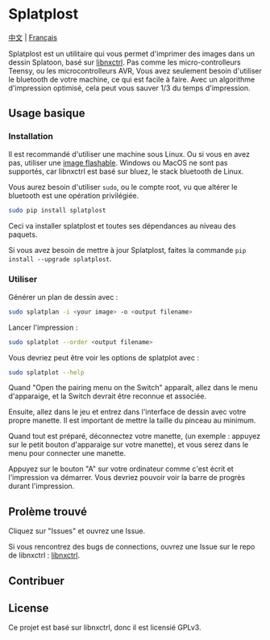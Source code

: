 # Splatplost

[中文](readme.zh-CN.md) | [Français](readme.fr.md)

Splatplost est un utilitaire qui vous permet d'imprimer des images dans un dessin Splatoon, basé sur [libnxctrl](https://github.com/Victrid/libnxctrl). Pas comme les micro-controlleurs Teensy, ou les microcontrolleurs AVR, Vous avez seulement besoin d'utiliser le bluetooth de votre machine, ce qui est facile à faire. Avec un algorithme d'impression optimisé, cela peut vous sauver 1/3 du temps d'impression.

## Usage basique

### Installation

Il est recommandé d'utiliser une machine sous Linux. Ou si vous en avez pas, utiliser une [image flashable](docs/image.fr.md). Windows ou MacOS ne sont pas supportés, car libnxctrl est basé sur bluez, le stack bluetooth de Linux.

Vous aurez besoin d'utiliser `sudo`, ou le compte root, vu que altérer le bluetooth est une opération privilégiée.

```bash
sudo pip install splatplost
```

Ceci va installer splatplost et toutes ses dépendances au niveau des paquets.

Si vous avez besoin de mettre à jour Splatplost, faites la commande `pip install --upgrade splatplost`.

### Utiliser

Générer un plan de dessin avec :

```bash
sudo splatplan -i <your image> -o <output filename>
```

Lancer l'impression :

```bash
sudo splatplot --order <output filename>
```

Vous devriez peut être voir les options de splatplot avec :

```bash
sudo splatplot --help
```

Quand "Open the pairing menu on the Switch" apparaît, allez dans le menu d'apparaige, et la Switch devrait être reconnue et associée.

Ensuite, allez dans le jeu et entrez dans l'interface de dessin avec votre propre manette. Il est important de mettre la taille du pinceau au minimum.

Quand tout est préparé, déconnectez votre manette, (un exemple : appuyez sur le petit bouton d'apparaige sur votre manette), et vous serez dans le menu pour connecter une manette.

Appuyez sur le bouton "A" sur votre ordinateur comme c'est écrit et l'impression va démarrer. Vous devriez pouvoir voir la barre de progrès durant l'impression.

## Prolème trouvé

Cliquez sur "Issues" et ouvrez une Issue.

Si vous rencontrez des bugs de connections, ouvrez une Issue sur le repo de libnxctrl : [libnxctrl](https://github.com/Victrid/libnxctrl).

## Contribuer



## License

Ce projet est basé sur libnxctrl, donc il est licensié GPLv3.

